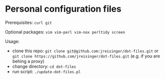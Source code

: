 Personal configuration files
============================

Prerequisites: `curl git`

Optional packages: `vim vim-perl vim-nox perltidy screen`

Usage:
 - clone this repo: `git clone git@github.com:jreisinger/dot-files.git` or `git clone https://github.com/jreisinger/dot-files.git` (e.g. if you are behing a proxy)
 - change directory: `cd dot-files`
 - run script: `./update-dot-files.pl`
